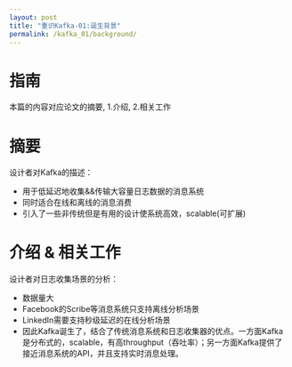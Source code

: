 ```yaml
---
layout: post
title: "重识Kafka-01:诞生背景"
permalink: /kafka_01/background/
---
```


# 指南
本篇的内容对应论文的摘要, 1.介绍, 2.相关工作

# 摘要
设计者对Kafka的描述：  
- 用于低延迟地收集&&传输大容量日志数据的消息系统
- 同时适合在线和离线的消息消费
- 引入了一些非传统但是有用的设计使系统高效，scalable(可扩展)

# 介绍 & 相关工作
设计者对日志收集场景的分析：  
- 数据量大
- Facebook的Scribe等消息系统只支持离线分析场景
- LinkedIn需要支持秒级延迟的在线分析场景
- 因此Kafka诞生了，结合了传统消息系统和日志收集器的优点。一方面Kafka是分布式的，scalable，有高throughput（吞吐率）；另一方面Kafka提供了接近消息系统的API，并且支持实时消息处理。
